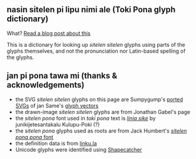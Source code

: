 ## nasin sitelen pi lipu nimi ale (Toki Pona glyph dictionary)

What? [Read a blog post about this](https://alxndr.blog/2023/05/23/nasin-pi-lipu-nimi.html?src=github.com&campaign=nasin-readme)

This is a dictionary for looking up _sitelen sitelen_ glyphs using parts of the glyphs themselves, and not the pronunciation nor Latin-based spelling of the glyphs.


## jan pi pona tawa mi (thanks & acknowledgements)

* the SVG _sitelen sitelen_ glyphs on this page are Sumpygump's [ported SVGs](https://sumpygump.github.io/sitelen-sitelen/) of jan Same's [glyph vectors](http://musilili.net/sitelen-sitelen-remastered/)
* the drawn-image _sitelen sitelen_ glyphs are from Jonathan Gabel's page
* the _sitelen pona_ font used in _toki pona_ text is [_linja sike_](https://wyub.github.io/tokipona/linjasike) by junikijetesantakalu Kulupu-Poki (?)
* the _sitelen pona_ glyphs used as roots are from Jack Humbert's [_sitelen pona pona_ font](https://jackhumbert.github.io/sitelen-pona-pona/)
* the definition data is from [linku.la](https://linku.la/about)
* Unicode glyphs were identified using [Shapecatcher](https://shapecatcher.com)
